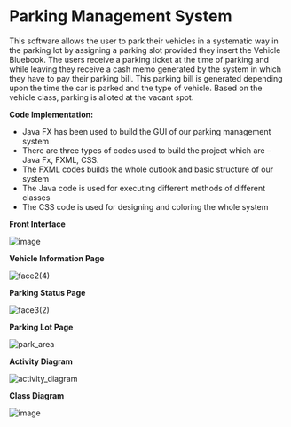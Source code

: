 # Parking Management System

This software allows the user to park their vehicles in a systematic way in the parking lot by assigning a parking slot provided they insert the Vehicle Bluebook. 
The users receive a parking ticket at the time of parking and while leaving they receive a cash memo generated by the system in which they have to pay their parking bill. 
This parking bill is generated depending upon the time the car is parked and the type of vehicle. Based on the vehicle class, parking is alloted at the vacant spot.

**Code Implementation:**

* Java FX has been used to build the GUI of our parking management system
* There are three types of codes used to build the project which are – Java Fx, FXML, CSS.
* The FXML codes builds the whole outlook and basic structure of our system
* The Java code is used for executing different methods of different classes
* The CSS code is used for designing and coloring the whole system

**Front Interface**

![image](https://github.com/aurko96/Parking-Management-System/assets/17502087/e762c6ac-717f-43c5-a955-15d2a8126d09)

**Vehicle Information Page**

![face2(4)](https://github.com/aurko96/Parking-Management-System/assets/17502087/c1d2982a-6a62-4189-8402-b198d85517e3)

**Parking Status Page**

![face3(2)](https://github.com/aurko96/Parking-Management-System/assets/17502087/767e6e7e-1fe4-4575-8d3a-e4c4a418318f)

**Parking Lot Page**

![park_area](https://github.com/aurko96/Parking-Management-System/assets/17502087/82a99172-7ea9-4813-843c-0594bbabdde5)

**Activity Diagram**

![activity_diagram](https://github.com/aurko96/Parking-Management-System/assets/17502087/3e2fe69c-dc38-431d-ba42-2240c770a682)

**Class Diagram**

![image](https://github.com/aurko96/Parking-Management-System/assets/17502087/35e1783b-8618-47e3-82ec-944d8d58911c)





